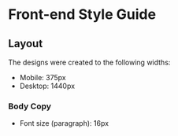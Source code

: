 # Front-end Style Guide

## Layout

The designs were created to the following widths:

- Mobile: 375px
- Desktop: 1440px

### Body Copy
- Font size (paragraph): 16px

